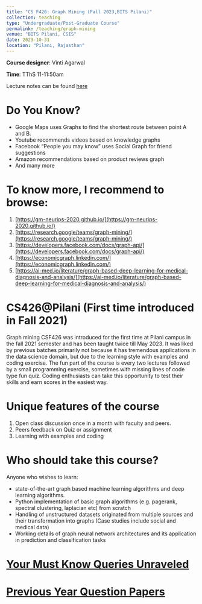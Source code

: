 ```yaml
---
title: "CS F426: Graph Mining (Fall 2023,BITS Pilani)"
collection: teaching
type: "Undergraduate/Post-Graduate Course"
permalink: /teaching/graph-mining
venue: "BITS Pilani, CSIS"
date: 2023-10-31
location: "Pilani, Rajasthan"
---
```


<!--This is a description of a teaching experience. You can use markdown like any other post.-->

**Course designer**: Vinti Agarwal

**Time**: TThS 11-11:50am

Lecture notes can be found [here](https://vinti8776.github.io/v_agarwal//teaching/graph-mining/content)

Do You Know?
======
- Google Maps uses Graphs to find the shortest route between point A and B.
- Youtube recommends videos based on knowledge graphs
- Facebook “People you may know” uses Social Graph for friend suggestions
- Amazon recommendations based on product reviews graph
- And many more

To know more, I recommend to browse:
======
1. [https://gm-neurips-2020.github.io/](https://gm-neurips-2020.github.io/)
2. [https://research.google/teams/graph-mining/](https://research.google/teams/graph-mining/)
3. [https://developers.facebook.com/docs/graph-api/](https://developers.facebook.com/docs/graph-api/)
4. [https://economicgraph.linkedin.com/](https://economicgraph.linkedin.com/)
5. [https://ai-med.io/literature/graph-based-deep-learning-for-medical-diagnosis-and-analysis/](https://ai-med.io/literature/graph-based-deep-learning-for-medical-diagnosis-and-analysis/)

CS426@Pilani (First time introduced in Fall 2021)
======
Graph mining CSF426 was introduced for the first time at Pilani campus in the fall 2021
semester and has been taught twice till May 2023. It was liked by previous batches
primarily not because it has tremendous applications in the data science domain, but
due to the learning style with examples and coding exercise. The fun part of the course
is every two lectures followed by a small programming exercise, sometimes with
missing lines of code type fun quiz. Coding enthusiasts can take this opportunity to test
their skills and earn scores in the easiest way.

Unique features of the course
======
1. Open class discussion once in a month with faculty and peers.
2. Peers feedback on Quiz or assignment
3. Learning with examples and coding

Who should take this course?
======
Anyone who wishes to learn:
- state-of-the-art graph based machine learning algorithms and deep learning
algorithms.
- Python implementation of basic graph algorithms (e.g. pagerank, spectral clustering,
laplacian etc) from scratch
- Handling of unstructured datasets originated from multiple sources and their
transformation into graphs (Case studies include social and medical data)
- Working details of graph neural network architectures and its application in prediction and classification tasks

[Your Must Know Queries Unraveled](https://vinti8776.github.io/v_agarwal//teaching/graph-mining/faqs)
======

[Previous Year Question Papers](https://vinti8776.github.io/v_agarwal//teaching/graph-mining/pyqs)
======



<!--Some popular questions you may have in your mind
======
- Why is it a 4 credit course?

One straightforward answer is it comes under advanced machine learning courses. The skills
which you will gain from the courses are not ordinary. Most of the theoretical concepts
integrated with lab exercise gives you an unique experience which is difficult to see in other
courses.

- Is it difficult to qualify in comparison to other 3-credit courses?

No. One biggest advantage the course brings to you is an opportunity to balance your
theoretical and coding strengths. Weightage divided between theory and coding is 50:50. Those
who have a strong interest in either of these can easily sail through it.

Note: Sometimes, 3-unit courses can be a lot harder than 4-unit courses. It usually just
means the course doesn’t have extensive practical sessions, but that just makes it even
harder without lowering the workload

- Do we need some prior knowledge before joining the course?
   
Yes, but basic knowledge. The lessons from class 12 mathematics (e.g. solving linear
equations, differentiation, calculating probabilities etc) should be suffice to grasp the class
learnings.

- Which programming language is used for coding and what level of
proficiency is expected?

Preferably Python. But there is a flexibility to choose any other programming language also. If
you possess the skill to play with arrays and matrices, and basic operations on them would be
good to start with. Working with some library packages e.g. networkx, scipy etc. can be learned
as the course progresses.-->


